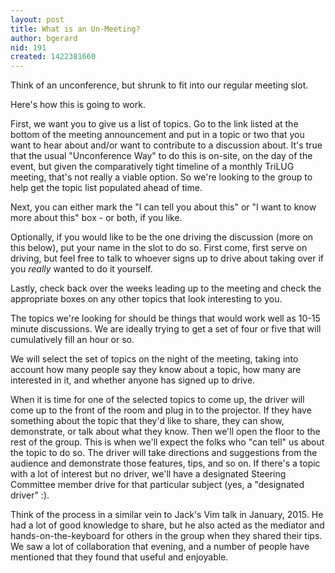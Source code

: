 ```yaml
---
layout: post
title: What is an Un-Meeting?
author: bgerard
nid: 191
created: 1422381660
---
```

Think of an unconference, but shrunk to fit into our regular meeting slot.

Here's how this is going to work.

First, we want you to give us a list of topics.  Go to the link listed at the bottom of
the meeting announcement and put in a topic or two that you want to hear about and/or want
to contribute to a discussion about.  It's true that the usual "Unconference Way" to do
this is on-site, on the day of the event, but given the comparatively tight timeline of a
monthly TriLUG meeting, that's not really a viable option.  So we're looking to the group
to help get the topic list populated ahead of time.

Next, you can either mark the "I can tell you about this" or "I want to know more about
this" box - or both, if you like.

Optionally, if you would like to be the one driving the discussion (more on this below),
put your name in the slot to do so.  First come, first serve on driving, but feel free to
talk to whoever signs up to drive about taking over if you *really* wanted to do it
yourself.

Lastly, check back over the weeks leading up to the meeting and check the appropriate
boxes on any other topics that look interesting to you.

The topics we're looking for should be things that would work well as 10-15 minute
discussions.  We are ideally trying to get a set of four or five that will cumulatively
fill an hour or so. 

We will select the set of topics on the night of the meeting, taking into account how many
people say they know about a topic, how many are interested in it, and whether anyone has 
signed up to drive.

When it is time for one of the selected topics to come up, the driver will come up to the 
front of the room and plug in to the projector.  If they have something about the topic
that they'd like to share, they can show, demonstrate, or talk about what they know.  Then
we'll open the floor to the rest of the group.  This is when we'll expect the folks who 
"can tell" us about the topic to do so.  The driver will take directions and suggestions
from the audience and demonstrate those features, tips, and so on.  If there's a topic
with a lot of interest but no driver, we'll have a designated Steering Committee member
drive for that particular subject (yes, a "designated driver" :). 

Think of the process in a similar vein to Jack's Vim talk in January, 2015.  He had a lot 
of good knowledge to share, but he also acted as the mediator and hands-on-the-keyboard
for others in the group when they shared their tips.  We saw a lot of collaboration that
evening, and a number of people have mentioned that they found that useful and enjoyable.

